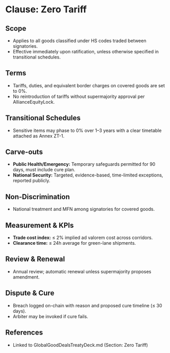 # Clause: Zero Tariff

## Scope
- Applies to all goods classified under HS codes traded between signatories.
- Effective immediately upon ratification, unless otherwise specified in transitional schedules.

## Terms
- Tariffs, duties, and equivalent border charges on covered goods are set to 0%.
- No reintroduction of tariffs without supermajority approval per AllianceEquityLock.

## Transitional Schedules
- Sensitive items may phase to 0% over 1–3 years with a clear timetable attached as Annex ZT-1.

## Carve-outs
- **Public Health/Emergency:** Temporary safeguards permitted for 90 days, must include cure plan.
- **National Security:** Targeted, evidence-based, time-limited exceptions, reported publicly.

## Non-Discrimination
- National treatment and MFN among signatories for covered goods.

## Measurement & KPIs
- **Trade cost index:** ≤ 2% implied ad valorem cost across corridors.
- **Clearance time:** ≤ 24h average for green-lane shipments.

## Review & Renewal
- Annual review; automatic renewal unless supermajority proposes amendment.

## Dispute & Cure
- Breach logged on-chain with reason and proposed cure timeline (≤ 30 days).
- Arbiter may be invoked if cure fails.

## References
- Linked to GlobalGoodDealsTreatyDeck.md (Section: Zero Tariff)
